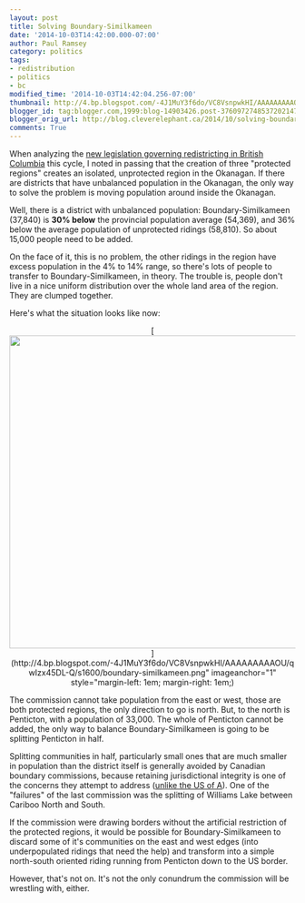 ```yaml
---
layout: post
title: Solving Boundary-Similkameen
date: '2014-10-03T14:42:00.000-07:00'
author: Paul Ramsey
category: politics
tags:
- redistribution
- politics
- bc
modified_time: '2014-10-03T14:42:04.256-07:00'
thumbnail: http://4.bp.blogspot.com/-4J1MuY3f6do/VC8VsnpwkHI/AAAAAAAAAOU/qwIzx45DL-Q/s72-c/boundary-similkameen.png
blogger_id: tag:blogger.com,1999:blog-14903426.post-3760972748537202147
blogger_orig_url: http://blog.cleverelephant.ca/2014/10/solving-boundary-similkameen.html
comments: True
---
```


When analyzing the [new legislation governing redistricting in British Columbia](/2013/11/bc-electoral-redistribution-and.html) this cycle, I noted in passing that the creation of three "protected regions" creates an isolated, unprotected region in the Okanagan. If there are districts that have unbalanced population in the Okanagan, the only way to solve the problem is moving population around inside the Okanagan. 

Well, there is a district with unbalanced population: Boundary-Similkameen (37,840) is **30% below** the provincial population average (54,369), and 36% below the average population of unprotected ridings (58,810). So about 15,000 people need to be added. 

On the face of it, this is no problem, the other ridings in the region have excess population in the 4% to 14% range, so there's lots of people to transfer to Boundary-Similkameen, in theory. The trouble is, people don't live in a nice uniform distribution over the whole land area of the region. They are clumped together.  

Here's what the situation looks like now: 

<div class="separator" style="clear: both; text-align: center;">[<img width=550 border="0" src="http://4.bp.blogspot.com/-4J1MuY3f6do/VC8VsnpwkHI/AAAAAAAAAOU/qwIzx45DL-Q/s1600/boundary-similkameen.png" />](http://4.bp.blogspot.com/-4J1MuY3f6do/VC8VsnpwkHI/AAAAAAAAAOU/qwIzx45DL-Q/s1600/boundary-similkameen.png" imageanchor="1" style="margin-left: 1em; margin-right: 1em;)</div>

The commission cannot take population from the east or west, those are both protected regions, the only direction to go is north. But, to the north is Penticton, with a population of 33,000. The whole of Penticton cannot be added, the only way to balance Boundary-Similkameen is going to be splitting Penticton in half. 

Splitting communities in half, particularly small ones that are much smaller in population than the district itself is generally avoided by Canadian boundary commissions, because retaining jurisdictional integrity is one of the concerns they attempt to address ([unlike the US of A](http://www.washingtonpost.com/blogs/wonkblog/wp/2014/05/15/americas-most-gerrymandered-congressional-districts/)). One of the "failures" of the last commission was the splitting of Williams Lake between Cariboo North and South. 

If the commission were drawing borders without the artificial restriction of the protected regions, it would be possible for Boundary-Similkameen to discard some of it's communities on the east and west edges (into underpopulated ridings that need the help) and transform into a simple north-south oriented riding running from Penticton down to the US border. 

However, that's not on. It's not the only conundrum the commission will be wrestling with, either. </p>